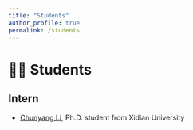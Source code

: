 ```yaml
---
title: "Students"
author_profile: true
permalink: /students
---
```


# 🧑‍🎓 Students

## Intern
- [Chunyang Li](https://scholar.google.com/citations?user=Ygb4CkIAAAAJ&hl=zh-CN), Ph.D. student from Xidian University